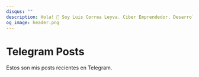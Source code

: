 ```yaml
---
disqus: ""
description: Hola! 👋 Soy Luis Correa Leyva. Ciber Emprendedor. Desarrollador de software. Siempre inventando. Estos son mis post recientes en Telegram.
og_image: header.png
---
```


# Telegram Posts

Estos son mis posts recientes en Telegram.

<p>
    <script
        async
        src="https://telegram.org/js/telegram-widget.js?14"
        data-telegram-post="luis_ciber/8"
        data-width="100%"
        data-userpic="false"
        data-color="#355876"
    ></script>
</p>
<p>
    <script
        async
        src="https://telegram.org/js/telegram-widget.js?14"
        data-telegram-post="luis_ciber/4"
        data-width="100%"
        data-userpic="false"
        data-color="#355876"
    ></script>
</p>
<p>
    <script
        async
        src="https://telegram.org/js/telegram-widget.js?14"
        data-telegram-post="luis_ciber/3"
        data-width="100%"
        data-userpic="false"
        data-color="#355876"
    ></script>
</p>
